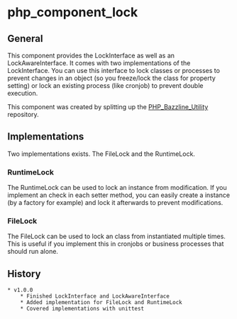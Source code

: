 # php_component_lock

## General

This component provides the LockInterface as well as an LockAwareInterface. It comes with two implementations of the LockInterface. You can use this interface to lock classes or processes to prevent changes in an object (so you freeze/lock the class for property setting) or lock an existing process (like cronjob) to prevent double execution.

This component was created by splitting up the [PHP_Bazzline_Utility](https://github.com/stevleibelt/PHP_Bazzline_Utility) repository.

## Implementations

Two implementations exists. The FileLock and the RuntimeLock.

### RuntimeLock

The RuntimeLock can be used to lock an instance from modification. If you implement an check in each setter method, you can easily create a instance (by a factory for example) and lock it afterwards to prevent modifications.

### FileLock

The FileLock can be used to lock an class from instantiated multiple times. This is useful if you implement this in cronjobs or business processes that should run alone.

## History

    * v1.0.0
        * Finished LockInterface and LockAwareInterface
        * Added implementation for FileLock and RuntimeLock
        * Covered implementations with unittest